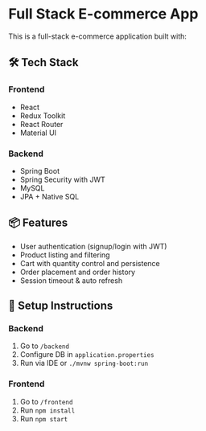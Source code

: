 # Full Stack E-commerce App

This is a full-stack e-commerce application built with:

## 🛠️ Tech Stack

### Frontend
- React
- Redux Toolkit
- React Router
- Material UI

### Backend
- Spring Boot
- Spring Security with JWT
- MySQL
- JPA + Native SQL

## 📦 Features
- User authentication (signup/login with JWT)
- Product listing and filtering
- Cart with quantity control and persistence
- Order placement and order history
- Session timeout & auto refresh

## 🧪 Setup Instructions

### Backend
1. Go to `/backend`
2. Configure DB in `application.properties`
3. Run via IDE or `./mvnw spring-boot:run`

### Frontend
1. Go to `/frontend`
2. Run `npm install`
3. Run `npm start`
